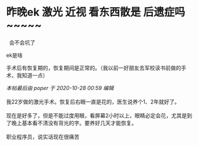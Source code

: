 # 昨晚ek 激光 近视 看东西散是 后遗症吗~~~~~


<img src="static/image/smiley/yct/003.gif" smilieid="50" border="0" alt="" />&nbsp;&nbsp;会不会坑了

ek是啥<img id="aimg_K2123" onclick="zoom(this, this.src, 0, 0, 0)" class="zoom" src="https://cdn.jsdelivr.net/gh/hishis/forum-master/public/images/patch.gif" onmouseover="img_onmouseoverfunc(this)" onload="thumbImg(this)" border="0" alt="" />

手术后有恢复期的，恢复期间是正常的。（我以前一好朋友去军校读书前做的手术，我知道一点）

<i class="pstatus"> 本帖最后由 poper 于 2020-10-28 00:59 编辑 </i><br />
<br />
我22岁做的激光手术。恢复后右眼一直是花的，医生说养个1、2年就好了。<br />
<br />
现在是好多了，但是不能过度用眼，看屏幕2小时以上，眼睛必定会花，尤其是到了晚上基本看不清没有背光的字。要养好几天才能恢复。<br />
<br />
职业程序员，说实话现在很痛苦

